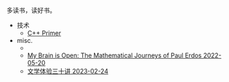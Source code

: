 多读书，读好书。

- 技术
  - [C++ Primer](reading/notes/cpp-primer.md)
- misc.
  - []()
  - [My Brain is Open: The Mathematical Journeys of Paul Erdos 2022-05-20](reading/notes/my-brain-is-open.md)
  - [文学体验三十讲 2023-02-24](reading/notes/literature-talk.md)